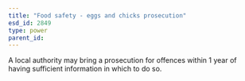 ```yaml
---
title: "Food safety - eggs and chicks prosecution"
esd_id: 2849
type: power
parent_id:  
---
```


A local authority may bring a prosecution for offences within 1 year of having sufficient information in which to do so.

